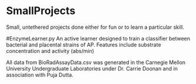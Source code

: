 # SmallProjects
Small, untethered projects done either for fun or to learn a particular skill. 

#EnzymeLearner.py
An active learner designed to train a classifier between bacterial and placental strains of AP. Features include substrate concentration and activity (abs/min)

All data from BioRadAssayData.csv was generated in the Carnegie Mellon University Undergraduate Laboratories under Dr. Carrie Doonan and in association with Puja Dutta.
